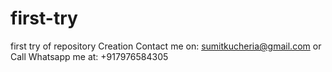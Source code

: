 # first-try
first try of repository Creation
Contact me on: sumitkucheria@gmail.com
or Call Whatsapp me at: +917976584305
